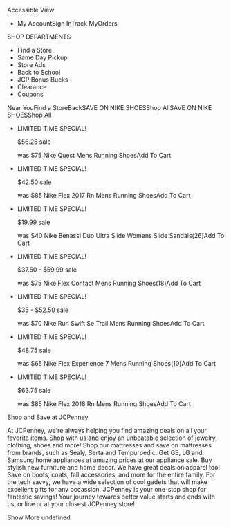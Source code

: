Accessible View

*   My AccountSign InTrack MyOrders

SHOP DEPARTMENTS

*   Find a Store
*   Same Day Pickup
*   Store Ads
*   Back to School
*   JCP Bonus Bucks
*   Clearance
*   Coupons

Near YouFind a StoreBackSAVE ON NIKE SHOESShop AllSAVE ON NIKE SHOESShop All

*   LIMITED TIME SPECIAL!
    
    $56.25 sale
    
    was $75 Nike Quest Mens Running ShoesAdd To Cart
*   LIMITED TIME SPECIAL!
    
    $42.50 sale
    
    was $85 Nike Flex 2017 Rn Mens Running ShoesAdd To Cart
*   LIMITED TIME SPECIAL!
    
    $19.99 sale
    
    was $40 Nike Benassi Duo Ultra Slide Womens Slide Sandals(26)Add To Cart
*   LIMITED TIME SPECIAL!
    
    $37.50 - $59.99 sale
    
    was $75 Nike Flex Contact Mens Running Shoes(18)Add To Cart
*   LIMITED TIME SPECIAL!
    
    $35 - $52.50 sale
    
    was $70 Nike Run Swift Se Trail Mens Running ShoesAdd To Cart
*   LIMITED TIME SPECIAL!
    
    $48.75 sale
    
    was $65 Nike Flex Experience 7 Mens Running Shoes(10)Add To Cart
*   LIMITED TIME SPECIAL!
    
    $63.75 sale
    
    was $85 Nike Flex 2018 Rn Mens Running ShoesAdd To Cart

Shop and Save at JCPenney

At JCPenney, we're always helping you find amazing deals on all your favorite items. Shop with us and enjoy an unbeatable selection of jewelry, clothing, shoes and more! Shop our mattresses and save on mattresses from brands, such as Sealy, Serta and Tempurpedic. Get GE, LG and Samsung home appliances at amazing prices at our appliance sale. Buy stylish new furniture and home decor. We have great deals on apparel too! Save on boots, coats, fall accessories, and more for the entire family. For the tech savvy, we have a wide selection of cool gadets that will make excellent gifts for any occassion. JCPenney is your one-stop shop for fantastic savings! Your journey towards better value starts and ends with us, online or at your closest JCPenney store!

Show More undefined